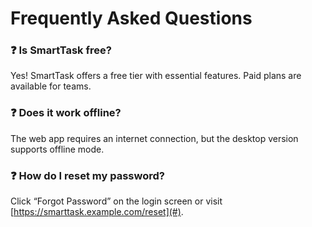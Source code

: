 # Frequently Asked Questions

### ❓ Is SmartTask free?
Yes! SmartTask offers a free tier with essential features. Paid plans are available for teams.

### ❓ Does it work offline?
The web app requires an internet connection, but the desktop version supports offline mode.

### ❓ How do I reset my password?
Click “Forgot Password” on the login screen or visit [https://smarttask.example.com/reset](#).
